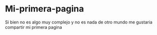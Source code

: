 # Mi-primera-pagina
Si bien no es algo muy complejo y no es nada  de otro mundo me gustaria compartir mi primera pagina
